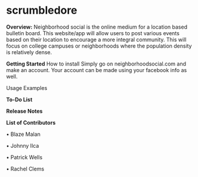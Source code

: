 # scrumbledore
<b>Overview:</b>
  Neighborhood social is the online medium for a location based bulletin board. This website/app will allow users to post various events based on their location to encourage a more integral community. This will focus on college campuses or neighborhoods where the population density is relatively dense.



<b>Getting Started</b>
  How to install
    Simply go on neighborhoodsocial.com and make an account. Your account can be made using your facebook info as well. 
  
  
  Usage Examples
    


<b>To-Do List  </b>
  

<b>Release Notes</b>
  
  
  

<b>List of Contributors</b>

• Blaze Malan

• Johnny Ilca

• Patrick Wells

• Rachel Clems

  

